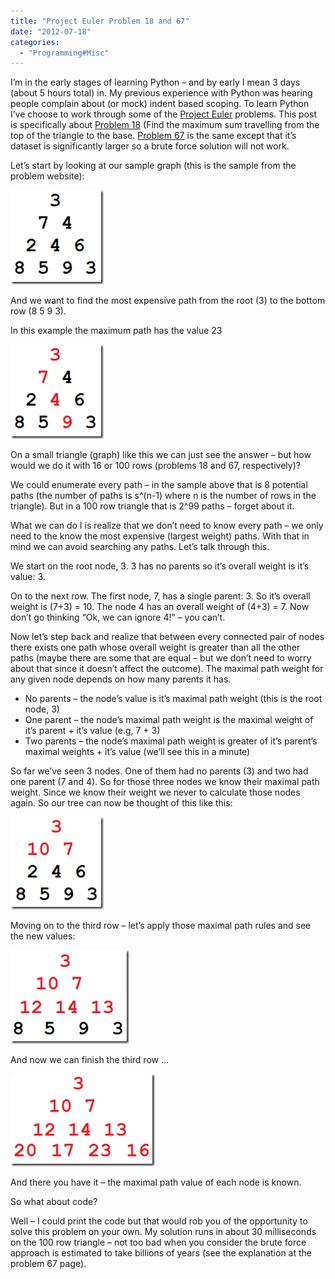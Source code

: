 ```yaml
---
title: "Project Euler Problem 18 and 67"
date: "2012-07-18"
categories: 
  - "Programming#Misc"
---
```


I’m in the early stages of learning Python – and by early I mean 3 days (about 5 hours total) in. My previous experience with Python was hearing people complain about (or mock) indent based scoping. To learn Python I’ve choose to work through some of the [Project Euler](http://projecteuler.net) problems. This post is specifically about [Problem 18](http://projecteuler.net) (Find the maximum sum travelling from the top of the triangle to the base. [Problem 67](http://projecteuler.net/problem=67) is the same except that it’s dataset is significantly larger so a brute force solution will not work.

Let’s start by looking at our sample graph (this is the sample from the problem website):

![tree1](/images/archive/tree1_thumb.png "tree1")

And we want to find the most expensive path from the root (3) to the bottom row (8 5 9 3).

In this example the maximum path has the value 23

![tree2](/images/archive/tree2_thumb.png "tree2")

On a small triangle (graph) like this we can just see the answer – but how would we do it with 16 or 100 rows (problems 18 and 67, respectively)?

We could enumerate every path – in the sample above that is 8 potential paths (the number of paths is s^(n-1) where n is the number of rows in the triangle). But in a 100 row triangle that is 2^99 paths – forget about it.

What we can do I is realize that we don’t need to know every path – we only need to the know the most expensive (largest weight) paths. With that in mind we can avoid searching any paths. Let’s talk through this.

We start on the root node, 3. 3 has no parents so it’s overall weight is it’s value: 3.

On to the next row. The first node, 7, has a single parent: 3. So it’s overall weight is (7+3) = 10. The node 4 has an overall weight of (4+3) = 7. Now don’t go thinking “Ok, we can ignore 4!” – you can’t.

Now let’s step back and realize that between every connected pair of nodes there exists one path whose overall weight is greater than all the other paths (maybe there are some that are equal – but we don’t need to worry about that since it doesn’t affect the outcome). The maximal path weight for any given node depends on how many parents it has.

- No parents – the node’s value is it’s maximal path weight (this is the root node, 3)
- One parent – the node’s maximal path weight is the maximal weight of it’s parent + it’s value (e.g, 7 + 3)
- Two parents – the node’s maximal path weight is greater of it’s parent’s maximal weights + it’s value (we’ll see this in a minute)

So far we’ve seen 3 nodes. One of them had no parents (3) and two had one parent (7 and 4). So for those three nodes we know their maximal path weight. Since we know their weight we never to calculate those nodes again. So our tree can now be thought of this like this:

![tree3](/images/archive/tree3_thumb.png "tree3")

Moving on to the third row – let’s apply those maximal path rules and see the new values:

![tree4](/images/archive/tree4_thumb.png "tree4")

And now we can finish the third row …

![tree5](/images/archive/tree5_thumb.png "tree5")

And there you have it – the maximal path value of each node is known.

So what about code?

Well – I could print the code but that would rob you of the opportunity to solve this problem on your own. My solution runs in about 30 milliseconds on the 100 row triangle – not too bad when you consider the brute force approach is estimated to take billions of years (see the explanation at the problem 67 page).
